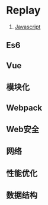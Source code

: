 # Replay

1. [Javascript](https://github.com/JuneJH/Replay/tree/master/Javascript)

## Es6

## Vue

## 模块化

## Webpack

## Web安全

## 网络

## 性能优化

## 数据结构

